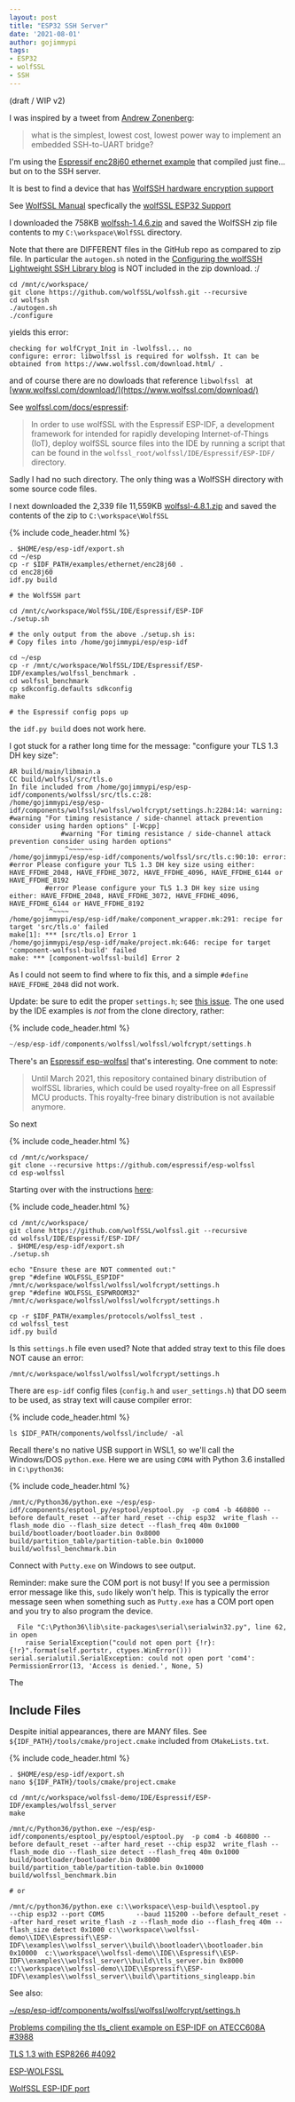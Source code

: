 ```yaml
---
layout: post
title: "ESP32 SSH Server"
date: '2021-08-01'
author: gojimmypi
tags:
- ESP32
- wolfSSL
- SSH
---
```


(draft / WIP v2)

I was inspired by a tweet from [Andrew Zonenberg](https://twitter.com/azonenberg/status/1418651252007706625?s=20):

>  what is the simplest, lowest cost, lowest power way to implement an embedded SSH-to-UART bridge?

I'm using the [Espressif enc28j60 ethernet example](https://github.com/espressif/esp-idf/tree/master/examples/ethernet/enc28j60)
that compiled just fine... but on to the SSH server.

It is best to find a device that has [WolfSSH hardware encryption support](https://www.wolfssl.com/docs/hardware-crypto-support/)

See [WolfSSL Manual](https://www.wolfssl.com/docs/wolfssl-manual/) specfically the [wolfSSL ESP32 Support](https://www.wolfssl.com/docs/espressif/)

I downloaded the 758KB [wolfssh-1.4.6.zip](https://www.wolfssl.com/download/) and saved the WolfSSH zip file contents to my `C:\workspace\WolfSSL` directory.

Note that there are DIFFERENT files in the GitHub repo as compared to zip file. In particular the `autogen.sh` noted in the [Configuring the wolfSSH Lightweight SSH Library blog](https://www.wolfssl.com/configuring-wolfssh-lightweight-ssh-library/) is NOT included in the zip download. :/

```
cd /mnt/c/workspace/
git clone https://github.com/wolfSSL/wolfssh.git --recursive
cd wolfssh
./autogen.sh
./configure
```

yields this error:

```
checking for wolfCrypt_Init in -lwolfssl... no
configure: error: libwolfssl is required for wolfssh. It can be obtained from https://www.wolfssl.com/download.html/ .
```

and of course there are no dowloads that reference `libwolfssl ` at [www.wolfssl.com/download/](https://www.wolfssl.com/download/)

See [wolfssl.com/docs/espressif](https://www.wolfssl.com/docs/espressif/):

> In order to use wolfSSL with the Espressif ESP-IDF, a development framework for intended for rapidly developing Internet-of-Things (IoT), deploy wolfSSL source files into the IDE by running a script that can be found in the `wolfssl_root/wolfssl/IDE/Espressif/ESP-IDF/` directory.

Sadly I had no such directory. The only thing was a WolfSSH directory with some source code files.

I next downloaded the 2,339 file 11,559KB [wolfssl-4.8.1.zip](https://www.wolfssl.com/download/) and saved the contents of the zip to `C:\workspace\WolfSSL`


{% include code_header.html %}
```
. $HOME/esp/esp-idf/export.sh
cd ~/esp
cp -r $IDF_PATH/examples/ethernet/enc28j60 .
cd enc28j60
idf.py build

# the WolfSSH part

cd /mnt/c/workspace/WolfSSL/IDE/Espressif/ESP-IDF
./setup.sh

# the only output from the above ./setup.sh is:
# Copy files into /home/gojimmypi/esp/esp-idf

cd ~/esp
cp -r /mnt/c/workspace/WolfSSL/IDE/Espressif/ESP-IDF/examples/wolfssl_benchmark .
cd wolfssl_benchmark
cp sdkconfig.defaults sdkconfig
make

# the Espressif config pops up
```

the `idf.py build` does not work here.

I got stuck for a rather long time for the message: "configure your TLS 1.3 DH key size":

```
AR build/main/libmain.a
CC build/wolfssl/src/tls.o
In file included from /home/gojimmypi/esp/esp-idf/components/wolfssl/src/tls.c:28:
/home/gojimmypi/esp/esp-idf/components/wolfssl/wolfssl/wolfcrypt/settings.h:2284:14: warning: #warning "For timing resistance / side-channel attack prevention consider using harden options" [-Wcpp]
             #warning "For timing resistance / side-channel attack prevention consider using harden options"
              ^~~~~~~
/home/gojimmypi/esp/esp-idf/components/wolfssl/src/tls.c:90:10: error: #error Please configure your TLS 1.3 DH key size using either: HAVE_FFDHE_2048, HAVE_FFDHE_3072, HAVE_FFDHE_4096, HAVE_FFDHE_6144 or HAVE_FFDHE_8192
         #error Please configure your TLS 1.3 DH key size using either: HAVE_FFDHE_2048, HAVE_FFDHE_3072, HAVE_FFDHE_4096, HAVE_FFDHE_6144 or HAVE_FFDHE_8192
          ^~~~~
/home/gojimmypi/esp/esp-idf/make/component_wrapper.mk:291: recipe for target 'src/tls.o' failed
make[1]: *** [src/tls.o] Error 1
/home/gojimmypi/esp/esp-idf/make/project.mk:646: recipe for target 'component-wolfssl-build' failed
make: *** [component-wolfssl-build] Error 2
```

As I could not seem to find where to fix this, and a simple `#define HAVE_FFDHE_2048` did not work. 

Update: be sure to edit the proper `settings.h`; see [this issue](https://github.com/espressif/esp-wolfssl/issues/11). The one used
by the IDE examples is *not* from the clone directory, rather:

{% include code_header.html %}
```c
~/esp/esp-idf/components/wolfssl/wolfssl/wolfcrypt/settings.h
```

There's an [Espressif esp-wolfssl](https://github.com/espressif/esp-wolfssl) that's interesting. One comment to note:

> Until March 2021, this repository contained binary distribution of wolfSSL libraries, which could be used royalty-free on all Espressif MCU products. This royalty-free binary distribution is not available anymore.

So next

{% include code_header.html %}
```
cd /mnt/c/workspace/
git clone --recursive https://github.com/espressif/esp-wolfssl
cd esp-wolfssl

```

Starting over with the instructions [here](https://github.com/wolfSSL/wolfssl/blob/master/IDE/Espressif/ESP-IDF/README.md):

{% include code_header.html %}
```
cd /mnt/c/workspace/
git clone https://github.com/wolfSSL/wolfssl.git --recursive
cd wolfssl/IDE/Espressif/ESP-IDF/
. $HOME/esp/esp-idf/export.sh
./setup.sh

echo "Ensure these are NOT commented out:"
grep "#define WOLFSSL_ESPIDF"     /mnt/c/workspace/wolfssl/wolfssl/wolfcrypt/settings.h
grep "#define WOLFSSL_ESPWROOM32" /mnt/c/workspace/wolfssl/wolfssl/wolfcrypt/settings.h

cp -r $IDF_PATH/examples/protocols/wolfssl_test .
cd wolfssl_test
idf.py build
```

Is this `settings.h` file even used? Note that added stray text to this file does NOT cause an error:
```
/mnt/c/workspace/wolfssl/wolfssl/wolfcrypt/settings.h
```

There are `esp-idf` config files (`config.h` and `user_settings.h`) that DO seem to be used, as stray text will cause compiler error:

{% include code_header.html %}
```
ls $IDF_PATH/components/wolfssl/include/ -al
```

Recall there's no native USB support in WSL1, so we'll call the Windows/DOS `python.exe`. 
Here we are using `COM4` with Python 3.6 installed in `C:\python36`:

{% include code_header.html %}
```
/mnt/c/Python36/python.exe ~/esp/esp-idf/components/esptool_py/esptool/esptool.py  -p com4 -b 460800 --before default_reset --after hard_reset --chip esp32  write_flash --flash_mode dio --flash_size detect --flash_freq 40m 0x1000 build/bootloader/bootloader.bin 0x8000 build/partition_table/partition-table.bin 0x10000 build/wolfssl_benchmark.bin
```
Connect with `Putty.exe` on Windows to see output.

Reminder: make sure the COM port is not busy! If you see a permission error message like this, `sudo` likely won't help. This is typically
the error message seen when something such as `Putty.exe` has a COM port open and you try to also program the device.


```
  File "C:\Python36\lib\site-packages\serial\serialwin32.py", line 62, in open
    raise SerialException("could not open port {!r}: {!r}".format(self.portstr, ctypes.WinError()))
serial.serialutil.SerialException: could not open port 'com4': PermissionError(13, 'Access is denied.', None, 5)
```

The

## Include Files
Despite initial appearances, there are MANY files. See `${IDF_PATH}/tools/cmake/project.cmake` included from `CMakeLists.txt`.

{% include code_header.html %}
```
. $HOME/esp/esp-idf/export.sh
nano ${IDF_PATH}/tools/cmake/project.cmake

cd /mnt/c/workspace/wolfssl-demo/IDE/Espressif/ESP-IDF/examples/wolfssl_server
make

/mnt/c/Python36/python.exe ~/esp/esp-idf/components/esptool_py/esptool/esptool.py  -p com4 -b 460800 --before default_reset --after hard_reset --chip esp32  write_flash --flash_mode dio --flash_size detect --flash_freq 40m 0x1000 build/bootloader/bootloader.bin 0x8000 build/partition_table/partition-table.bin 0x10000 build/wolfssl_benchmark.bin

# or

/mnt/c/python36/python.exe c:\\workspace\\esp-build\\esptool.py                --chip esp32 --port COM5        --baud 115200 --before default_reset --after hard_reset write_flash -z --flash_mode dio --flash_freq 40m --flash_size detect 0x1000 c:\\workspace\\wolfssl-demo\\IDE\\Espressif\\ESP-IDF\\examples\\wolfssl_server\\build\\bootloader\\bootloader.bin 0x10000  c:\\workspace\\wolfssl-demo\\IDE\\Espressif\\ESP-IDF\\examples\\wolfssl_server\\build\\tls_server.bin 0x8000  c:\\workspace\\wolfssl-demo\\IDE\\Espressif\\ESP-IDF\\examples\\wolfssl_server\\build\\partitions_singleapp.bin
```

See also:

[~/esp/esp-idf/components/wolfssl/wolfssl/wolfcrypt/settings.h](https://github.com/wolfSSL/wolfssl/blob/master/wolfssl/wolfcrypt/settings.h)

[Problems compiling the tls_client example on ESP-IDF on ATECC608A #3988](https://github.com/wolfSSL/wolfssl/issues/3988)

[TLS 1.3 with ESP8266 #4092](https://github.com/wolfSSL/wolfssl/issues/4092)

[ESP-WOLFSSL](https://github.com/espressif/esp-wolfssl)

[WolfSSL ESP-IDF port](https://github.com/wolfSSL/wolfssl/blob/master/IDE/Espressif/ESP-IDF/README.md)